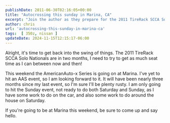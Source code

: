 ```yaml
---
publishDate: 2011-06-30T02:16:05+00:00
title: "Autocrossing this sunday in Marina, CA"
excerpt: "Join the author as they prepare for the 2011 TireRack SCCA Solo Nationals and gear up for this weekend's AmericanAuto-x Series at Marina."
author: chris
url: 'autocrossing-this-sunday-in-marina-ca'
tags:  [ 350z, nissan ] 
updateDate: 2024-11-15T12:15:17-06:00
---
```


Alright, it's time to get back into the swing of things. The 2011 TireRack SCCA Solo Nationals are in two months, I need to try to get as much seat time as I can between now and then!

This weekend the AmericanAuto-x Series is going on at Marina. I've yet to hit an AAS event, so I am looking forward to it. It will have been nearly three months since my last event, so I'm sure I'll be plenty rusty. I am only going to hit the Sunday event, not ready to do both Saturday and Sunday, as I have some work to do on the car, and also some work to do around the house on Saturday.

If you're going to be at Marina this weekend, be sure to come up and say hello.
